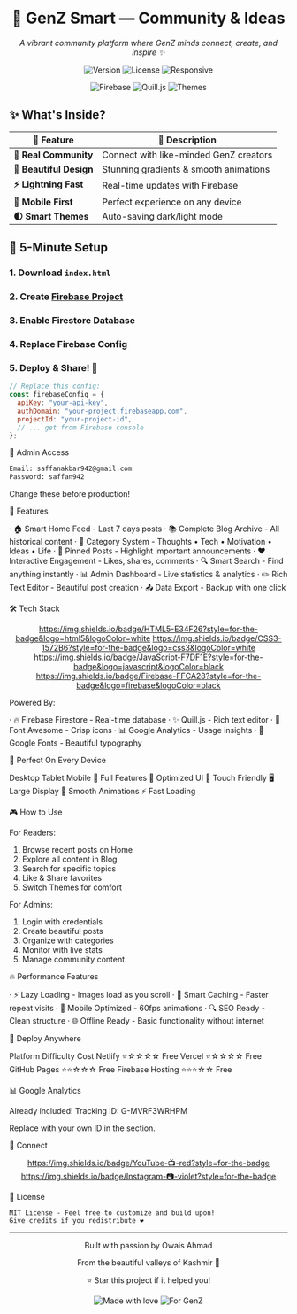 <h1 align="center">
  <br>
  🚀 GenZ Smart — Community & Ideas
  <br>
</h1>

<p align="center">
  <em>A vibrant community platform where GenZ minds connect, create, and inspire ✨</em>
</p>

<p align="center">
  <img src="https://img.shields.io/badge/Version-1.0-blue?style=for-the-badge" alt="Version">
  <img src="https://img.shields.io/badge/License-MIT-green?style=for-the-badge" alt="License">
  <img src="https://img.shields.io/badge/Responsive-📱-success?style=for-the-badge" alt="Responsive">
</p>

<div align="center">
  
![Firebase](https://img.shields.io/badge/Firebase-Real--Time-FFCA28?style=flat-square&logo=firebase&logoColor=black)
![Quill.js](https://img.shields.io/badge/Editor-📝-green?style=flat-square)
![Themes](https://img.shields.io/badge/Dark/Light-🌙%20☀️-blue?style=flat-square)

</div>

## ✨ What's Inside?

| 🎯 Feature | 🚀 Description |
|------------|----------------|
| **🤝 Real Community** | Connect with like-minded GenZ creators |
| **🎨 Beautiful Design** | Stunning gradients & smooth animations |
| **⚡ Lightning Fast** | Real-time updates with Firebase |
| **📱 Mobile First** | Perfect experience on any device |
| **🌓 Smart Themes** | Auto-saving dark/light mode |

## 🚀 5-Minute Setup

### 1. Download `index.html`
### 2. Create [Firebase Project](https://firebase.google.com)
### 3. Enable Firestore Database
### 4. Replace Firebase Config
### 5. Deploy & Share! 🎉

```javascript
// Replace this config:
const firebaseConfig = {
  apiKey: "your-api-key",
  authDomain: "your-project.firebaseapp.com",
  projectId: "your-project-id",
  // ... get from Firebase console
};
```

👑 Admin Access

```bash
Email: saffanakbar942@gmail.com
Password: saffan942
```

Change these before production!

🎯 Features

· 🏠 Smart Home Feed - Last 7 days posts
· 📚 Complete Blog Archive - All historical content
· 🎯 Category System - Thoughts • Tech • Motivation • Ideas • Life
· 📌 Pinned Posts - Highlight important announcements
· ❤️ Interactive Engagement - Likes, shares, comments
· 🔍 Smart Search - Find anything instantly
· 📊 Admin Dashboard - Live statistics & analytics
· ✏️ Rich Text Editor - Beautiful post creation
· 📤 Data Export - Backup with one click

🛠️ Tech Stack

<div align="center">

https://img.shields.io/badge/HTML5-E34F26?style=for-the-badge&logo=html5&logoColor=white
https://img.shields.io/badge/CSS3-1572B6?style=for-the-badge&logo=css3&logoColor=white
https://img.shields.io/badge/JavaScript-F7DF1E?style=for-the-badge&logo=javascript&logoColor=black
https://img.shields.io/badge/Firebase-FFCA28?style=for-the-badge&logo=firebase&logoColor=black

</div>

Powered By:

· 🔥 Firebase Firestore - Real-time database
· ✨ Quill.js - Rich text editor
· 🎨 Font Awesome - Crisp icons
· 📊 Google Analytics - Usage insights
· 🌈 Google Fonts - Beautiful typography

📱 Perfect On Every Device

Desktop Tablet Mobile
🎯 Full Features 📱 Optimized UI 📲 Touch Friendly
🖥️ Large Display 🔄 Smooth Animations ⚡ Fast Loading

🎮 How to Use

For Readers:

1. Browse recent posts on Home
2. Explore all content in Blog
3. Search for specific topics
4. Like & Share favorites
5. Switch Themes for comfort

For Admins:

1. Login with credentials
2. Create beautiful posts
3. Organize with categories
4. Monitor with live stats
5. Manage community content

🔥 Performance Features

· ⚡ Lazy Loading - Images load as you scroll
· 🎯 Smart Caching - Faster repeat visits
· 📱 Mobile Optimized - 60fps animations
· 🔍 SEO Ready - Clean structure
· 🌐 Offline Ready - Basic functionality without internet

🚀 Deploy Anywhere

Platform Difficulty Cost
Netlify ⭐☆☆☆☆ Free
Vercel ⭐☆☆☆☆ Free
GitHub Pages ⭐⭐☆☆☆ Free
Firebase Hosting ⭐⭐⭐☆☆ Free

📊 Google Analytics

Already included! Tracking ID: G-MVRF3WRHPM

Replace with your own ID in the <head> section.

🤝 Connect

<div align="center">

https://img.shields.io/badge/YouTube-📺-red?style=for-the-badge
https://img.shields.io/badge/Instagram-📷-violet?style=for-the-badge

</div>

📄 License

```text
MIT License - Feel free to customize and build upon!
Give credits if you redistribute ❤️
```

---

<div align="center">

Built with passion by Owais Ahmad

From the beautiful valleys of Kashmir 🌄

⭐ Star this project if it helped you!

</div>

<p align="center">
  <img src="https://img.shields.io/badge/Made%20with-❤️-red?style=for-the-badge" alt="Made with love">
  <img src="https://img.shields.io/badge/For-GenZ%20💜-purple?style=for-the-badge" alt="For GenZ">
</p>